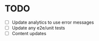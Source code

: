 # TODO


- [ ] Update analytics to use error messages
- [ ] Update any e2e/unit tests
- [ ] Content updates
